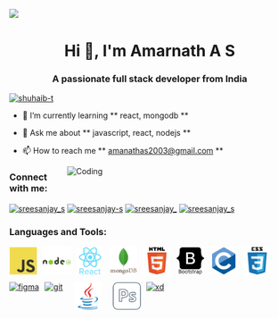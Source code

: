 ![](https://user-images.githubusercontent.com/66934377/223913733-deb1d974-787d-43c4-b60d-eff538aa161e.gif)
<h1 align="center">Hi 👋, I'm Amarnath A S</h1>
<h3 align="center">A passionate full stack developer from India</h3>

<p align="left"> <a href="https://github.com/ryo-ma/github-profile-trophy"><img src="https://github-profile-trophy.vercel.app/?username=shuhaib-t" alt="shuhaib-t" /></a> </p>

- 🌱 I’m currently learning ** react, mongodb **

- 💬 Ask me about ** javascript, react, nodejs **

- 📫 How to reach me ** amanathas2003@gmail.com **



<img align="right" alt="Coding" width="400" src="https://camo.githubusercontent.com/cae12fddd9d6982901d82580bdf321d81fb299141098ca1c2d4891870827bf17/68747470733a2f2f6d69726f2e6d656469756d2e636f6d2f6d61782f313336302f302a37513379765349765f7430696f4a2d5a2e676966"/>

<h3 align="left">Connect with me:</h3>
<p align="left">
<a href="https://twitter.com/sreesanjay_s" target="blank"><img align="center" src="https://raw.githubusercontent.com/rahuldkjain/github-profile-readme-generator/master/src/images/icons/Social/twitter.svg" alt="sreesanjay_s" height="30" width="40" /></a>
<a href="https://linkedin.com/in/sreesanjay-s" target="blank"><img align="center" src="https://raw.githubusercontent.com/rahuldkjain/github-profile-readme-generator/master/src/images/icons/Social/linked-in-alt.svg" alt="sreesanjay-s" height="30" width="40" /></a>
<a href="https://instagram.com/sreesanjay_" target="blank"><img align="center" src="https://raw.githubusercontent.com/rahuldkjain/github-profile-readme-generator/master/src/images/icons/Social/instagram.svg" alt="sreesanjay_" height="30" width="40" /></a>
<a href="https://www.leetcode.com/sreesanjay_s" target="blank"><img align="center" src="https://raw.githubusercontent.com/rahuldkjain/github-profile-readme-generator/master/src/images/icons/Social/leet-code.svg" alt="sreesanjay_s" height="30" width="40" /></a>
</p>


<h3 align="left">Languages and Tools:</h3>
<div style = "display:flex; gap:10px; flex-wrap:wrap;">
<a href="https://developer.mozilla.org/en-US/docs/Web/JavaScript" target="_blank" rel="noreferrer"> 
    <img src="https://raw.githubusercontent.com/devicons/devicon/master/icons/javascript/javascript-original.svg" alt="javascript" width="50"  height="50"/> 
</a> 
<a href="https://nodejs.org" target="_blank" rel="noreferrer"> 
    <img src="https://raw.githubusercontent.com/devicons/devicon/master/icons/nodejs/nodejs-original-wordmark.svg" alt="nodejs" width="50"  height="50"/> 
</a>
<a href="https://reactjs.org/" target="_blank" rel="noreferrer"> 
    <img src="https://raw.githubusercontent.com/devicons/devicon/master/icons/react/react-original-wordmark.svg" alt="react" width="50"  height="50"/> 
</a>
<a>
    <img src="https://raw.githubusercontent.com/devicons/devicon/master/icons/mongodb/mongodb-original-wordmark.svg" alt="mongodb" width="50"  height="50"/>
</a>
<a>
    <img src="https://raw.githubusercontent.com/devicons/devicon/master/icons/html5/html5-original-wordmark.svg" alt="html5" width="50"  height="50"/>
</a>

<a href="https://getbootstrap.com" target="_blank" rel="noreferrer"> 
   <img src="https://raw.githubusercontent.com/devicons/devicon/master/icons/bootstrap/bootstrap-plain-wordmark.svg" alt="bootstrap" width="50"  height="50"/> 
</a>

<a href="https://www.cprogramming.com" target="_blank" rel="noreferrer">
    <img src="https://raw.githubusercontent.com/devicons/devicon/master/icons/c/c-original.svg" alt="c" width="50" height="50"/> 
</a>

<a href="https://www.w3schools.com/css/" target="_blank" rel="noreferrer"> 
    <img src="https://raw.githubusercontent.com/devicons/devicon/master/icons/css3/css3-original-wordmark.svg" alt="css3" width="50"  height="50"/> 
</a>

<a href="https://www.figma.com/" target="_blank" rel="noreferrer">
    <img src="https://www.vectorlogo.zone/logos/figma/figma-icon.svg" alt="figma" width="50"  height="50"/> 
</a> 
    
<a href="https://git-scm.com/" target="_blank" rel="noreferrer">
      <img src="https://www.vectorlogo.zone/logos/git-scm/git-scm-icon.svg" alt="git" width="50"  height="50"/> 
</a>

<a href="https://www.w3.org/html/" target="_blank" rel="noreferrer">
</a>
  
<a href="https://www.java.com" target="_blank" rel="noreferrer">
    <img src="https://raw.githubusercontent.com/devicons/devicon/master/icons/java/java-original.svg" alt="java" width="50"  height="50"/>
</a>
<a href="https://www.mongodb.com/" target="_blank" rel="noreferrer">
</a>

<a href="https://www.photoshop.com/en" target="_blank" rel="noreferrer"> 
    <img src="https://raw.githubusercontent.com/devicons/devicon/master/icons/photoshop/photoshop-line.svg" alt="photoshop" width="50"  height="50"/> 
</a>

<a href="https://www.adobe.com/products/xd.html" target="_blank" rel="noreferrer">
    <img src="https://cdn.worldvectorlogo.com/logos/adobe-xd.svg" alt="xd" width="50"  height="50"/>
</a>
</div>

